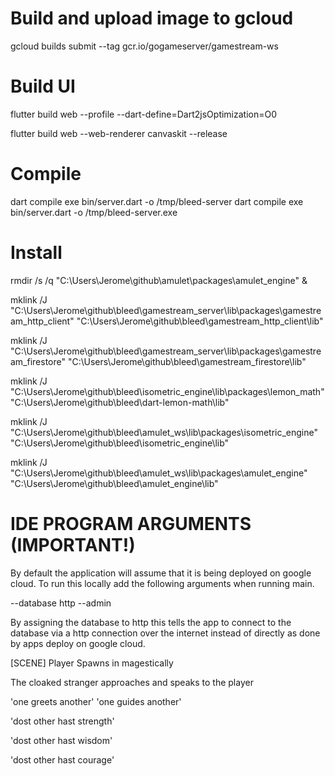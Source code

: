 # Build and upload image to gcloud
gcloud builds submit --tag gcr.io/gogameserver/gamestream-ws

# Build UI
flutter build web --profile --dart-define=Dart2jsOptimization=O0

flutter build web --web-renderer canvaskit --release

# Compile
dart compile exe bin/server.dart -o /tmp/bleed-server
dart compile exe bin/server.dart -o /tmp/bleed-server.exe

# Install
rmdir /s /q "C:\Users\Jerome\github\amulet\packages\amulet_engine" &

mklink /J "C:\Users\Jerome\github\bleed\gamestream_server\lib\packages\gamestream_http_client" "C:\Users\Jerome\github\bleed\gamestream_http_client\lib"

mklink /J "C:\Users\Jerome\github\bleed\gamestream_server\lib\packages\gamestream_firestore" "C:\Users\Jerome\github\bleed\gamestream_firestore\lib"

mklink /J "C:\Users\Jerome\github\bleed\isometric_engine\lib\packages\lemon_math" "C:\Users\Jerome\github\bleed\dart-lemon-math\lib"

mklink /J "C:\Users\Jerome\github\bleed\amulet_ws\lib\packages\isometric_engine" "C:\Users\Jerome\github\bleed\isometric_engine\lib"

mklink /J "C:\Users\Jerome\github\bleed\amulet_ws\lib\packages\amulet_engine" "C:\Users\Jerome\github\bleed\amulet_engine\lib"


# IDE PROGRAM ARGUMENTS (IMPORTANT!)
By default the application will assume that it is being deployed on google cloud.
To run this locally add the following arguments when running main.

--database http --admin

By assigning the database to http this tells the app to connect to the database via a http connection
over the internet instead of directly as done by apps deploy on google cloud.



[SCENE]
Player Spawns in magestically

The cloaked stranger approaches and speaks to the player

'one greets another'
'one guides another'

'dost other hast strength'

'dost other hast wisdom'

'dost other hast courage'